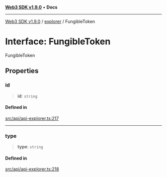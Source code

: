 [**Web3 SDK v1.9.0**](../../../README.md) • **Docs**

***

[Web3 SDK v1.9.0](../../../globals.md) / [explorer](../README.md) / FungibleToken

# Interface: FungibleToken

FungibleToken

## Properties

### id

> **id**: `string`

#### Defined in

[src/api/api-explorer.ts:217](https://github.com/Mystic-Nayy/alephium-web3/blob/c1afd789a197ce5fe21f08c2965942090157c33d/packages/web3/src/api/api-explorer.ts#L217)

***

### type

> **type**: `string`

#### Defined in

[src/api/api-explorer.ts:218](https://github.com/Mystic-Nayy/alephium-web3/blob/c1afd789a197ce5fe21f08c2965942090157c33d/packages/web3/src/api/api-explorer.ts#L218)
